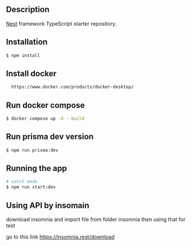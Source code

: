 ## Description

[Nest](https://github.com/nestjs/nest) framework TypeScript starter repository.

## Installation

```bash
$ npm install
```

## Install docker 

```bash
  https://www.docker.com/products/docker-desktop/
```

## Run docker compose

```bash
$ docker compose up -d --build
```

## Run prisma dev version

```bash
$ npm run prisma:dev
```

## Running the app

```bash
# watch mode
$ npm run start:dev
```

## Using API by insomain

download insomnia and import file from folder insomnia then using that for test

go to this link https://insomnia.rest/download


